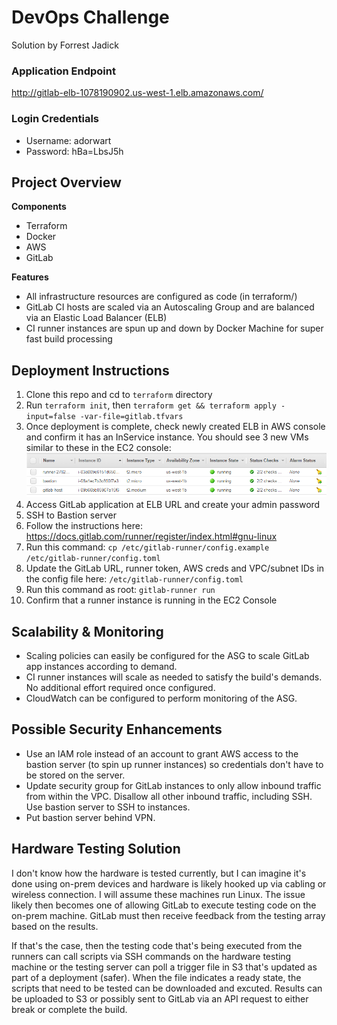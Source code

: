 # DevOps Challenge
Solution by Forrest Jadick

### Application Endpoint
http://gitlab-elb-1078190902.us-west-1.elb.amazonaws.com/

### Login Credentials
- Username: adorwart
- Password: hBa=LbsJ5h

## Project Overview

**Components**
- Terraform
- Docker
- AWS
- GitLab

**Features**
- All infrastructure resources are configured as code (in terraform/)
- GitLab CI hosts are scaled via an Autoscaling Group and are balanced via an Elastic Load Balancer (ELB)
- CI runner instances are spun up and down by Docker Machine for super fast build processing

## Deployment Instructions

1. Clone this repo and cd to `terraform` directory
2. Run `terraform init`, then `terraform get && terraform apply -input=false -var-file=gitlab.tfvars`
3. Once deployment is complete, check newly created ELB in AWS console and confirm it has an InService instance. You should see 3 new VMs similar to these in the EC2 console:
![EC2 instances](https://github.com/baypointauto/devops-challenge/blob/master/images/ec2s.png)
4. Access GitLab application at ELB URL and create your admin password
5. SSH to Bastion server
6. Follow the instructions here: https://docs.gitlab.com/runner/register/index.html#gnu-linux
7. Run this command: `cp /etc/gitlab-runner/config.example /etc/gitlab-runner/config.toml`
8. Update the GitLab URL, runner token, AWS creds and VPC/subnet IDs in the config file here: `/etc/gitlab-runner/config.toml`
9. Run this command as root: `gitlab-runner run`
10. Confirm that a runner instance is running in the EC2 Console

## Scalability & Monitoring

- Scaling policies can easily be configured for the ASG to scale GitLab app instances according to demand.
- CI runner instances will scale as needed to satisfy the build's demands. No additional effort required once configured.
- CloudWatch can be configured to perform monitoring of the ASG.

## Possible Security Enhancements

- Use an IAM role instead of an account to grant AWS access to the bastion server (to spin up runner instances) so credentials don't have to be stored on the server.
- Update security group for GitLab instances to only allow inbound traffic from within the VPC. Disallow all other inbound traffic, including SSH. Use bastion server to SSH to instances.
- Put bastion server behind VPN.

## Hardware Testing Solution

I don't know how the hardware is tested currently, but I can imagine it's done using on-prem devices and hardware is likely hooked up via cabling or wireless connection. I will assume these machines run Linux. The issue likely then becomes one of allowing GitLab to execute testing code on the on-prem machine. GitLab must then receive feedback from the testing array based on the results.

If that's the case, then the testing code that's being executed from the runners can call scripts via SSH commands on the hardware testing machine or the testing server can poll a trigger file in S3 that's updated as part of a deployment (safer). When the file indicates a ready state, the scripts that need to be tested can be downloaded and excuted. Results can be uploaded to S3 or possibly sent to GitLab via an API request to either break or complete the build.
